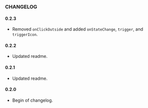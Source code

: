 ### CHANGELOG

#### 0.2.3
- Removed `onClickOutside` and added `onStateChange`, `trigger`, and `triggerIcon`.

#### 0.2.2
- Updated readme.

#### 0.2.1
- Updated readme.

#### 0.2.0
- Begin of changelog.
